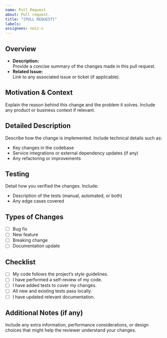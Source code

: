 ```yaml
---
name: Pull Request
about: Pull request.
title: "[PULL REQUEST]"
labels:
assignees: noiz-x
---
```


## Overview
- **Description:**  
  Provide a concise summary of the changes made in this pull request.
- **Related Issue:**  
  Link to any associated issue or ticket (if applicable).

## Motivation & Context
Explain the reason behind this change and the problem it solves. Include any product or business context if relevant.

## Detailed Description
Describe how the change is implemented. Include technical details such as:
- Key changes in the codebase
- Service integrations or external dependency updates (if any)
- Any refactoring or improvements

## Testing
Detail how you verified the changes. Include:
- Description of the tests (manual, automated, or both)
- Any edge cases covered

## Types of Changes
- [ ] Bug fix
- [ ] New feature
- [ ] Breaking change
- [ ] Documentation update

## Checklist
- [ ] My code follows the project’s style guidelines.
- [ ] I have performed a self-review of my code.
- [ ] I have added tests to cover my changes.
- [ ] All new and existing tests pass locally.
- [ ] I have updated relevant documentation.

## Additional Notes (if any)
Include any extra information, performance considerations, or design choices that might help the reviewer understand your changes.

